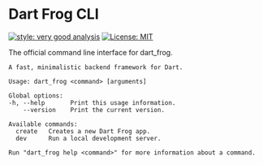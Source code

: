 # Dart Frog CLI

[![style: very good analysis][very_good_analysis_badge]][very_good_analysis_link]
[![License: MIT][license_badge]][license_link]

The official command line interface for dart_frog.

```
A fast, minimalistic backend framework for Dart.

Usage: dart_frog <command> [arguments]

Global options:
-h, --help       Print this usage information.
    --version    Print the current version.

Available commands:
  create   Creates a new Dart Frog app.
  dev      Run a local development server.

Run "dart_frog help <command>" for more information about a command.
```

[license_badge]: https://img.shields.io/badge/license-MIT-blue.svg
[license_link]: https://opensource.org/licenses/MIT
[very_good_analysis_badge]: https://img.shields.io/badge/style-very_good_analysis-B22C89.svg
[very_good_analysis_link]: https://pub.dev/packages/very_good_analysis
